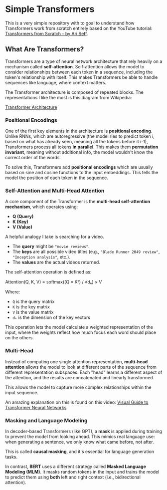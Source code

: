 # Simple Transformers

This is a very simple repository with to goal to understand how Transformers work from scratch entirely based on the YouTube tutorial: [Transformers from Scratch - by Ari Seff](https://www.youtube.com/watch?v=ISNdQcPhsts). 

## What Are Transformers?

Transformers are a type of neural network architecture that rely heavily on a mechanism called **self-attention**. Self-attention allows the model to consider relationships between each token in a sequence, including the token's relationship with itself. This makes Transformers be able to handle sequences like language, where context matters.

The Transformer architecture is composed of repeated blocks. The representations I like the most is this diagram from Wikipedia:

[Transformer Architecture](https://en.wikipedia.org/wiki/Transformer_(deep_learning_architecture)#/media/File:Transformer,_full_architecture.png)

### Positional Encodings

One of the first key elements in the architecture is **positional encoding**. Unlike RNNs, which are autoregressive (the model ries to predict token i, based on what has already seen, meaning all the tokens before it  i-1), Transformers process all tokens **in parallel**. This makes them **permutation invariant**, meaning without additional info, the model wouldn't know the correct order of the words.



To solve this, Transformers add **positional encodings** which are usually based on sine and cosine functions to the input embeddings. This tells the model the position of each token in the sequence.

### Self-Attention and Multi-Head Attention

A core component of the Transformer is the **multi-head self-attention mechanism**, which operates using:

- **Q (Query)**
- **K (Key)**
- **V (Value)**

A helpful analogy I take is searching for a video.

- The  **query** might be `"movie reviews"`.
- The **keys** are all possible video titles (e.g., `"Blade Runner 2049 review"`, `"Inception analysis"`, etc.).
- The **values** are the actual videos returned.

The self-attention operation is defined as:

Attention(Q, K, V) = softmax((Q × Kᵀ) / √dₖ) × V

Where:
- `Q` is the query matrix
- `K` is the key matrix
- `V` is the value matrix
- `dₖ` is the dimension of the key vectors

This operation lets the model calculate a weighted representation of the input, where the weights reflect how much focus each word should place on the others.


### Multi-Head

Instead of computing one single attention representation, **multi-head attention** allows the model to look at different parts of the sequence from different representation subspaces. Each "head" learns a different aspect of the attention, and the results are concatenated and linearly transformed.

This allows the model to capture more complex relationships within the input sequence.

An amazing explanation on this is found on this video: [Visual Guide to Transformer Neural Networks](https://www.youtube.com/watch?v=mMa2PmYJlCo)

### Masking and Language Modeling

In decoder-based Transformers (like GPT), a **mask** is applied during training to prevent the model from looking ahead. This mimics real language use: when generating a sentence, we only know what came before, not after.

This is called **causal masking**, and it's essential for language generation tasks.

In contrast, **BERT** uses a different strategy called **Masked Language Modeling (MLM)**. It masks random tokens in the input and trains the model to predict them using **both** left and right context (i.e., bidirectional attention).
